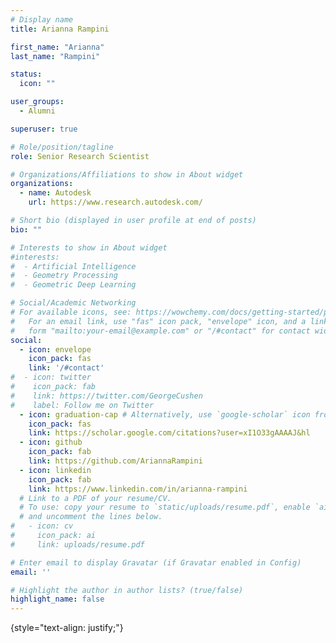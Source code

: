 ```yaml
---
# Display name
title: Arianna Rampini

first_name: "Arianna"
last_name: "Rampini"

status:
  icon: ""

user_groups:
  - Alumni

superuser: true

# Role/position/tagline
role: Senior Research Scientist

# Organizations/Affiliations to show in About widget
organizations:
  - name: Autodesk
    url: https://www.research.autodesk.com/

# Short bio (displayed in user profile at end of posts)
bio: ""

# Interests to show in About widget
#interests:
#  - Artificial Intelligence
#  - Geometry Processing
#  - Geometric Deep Learning

# Social/Academic Networking
# For available icons, see: https://wowchemy.com/docs/getting-started/page-builder/#icons
#   For an email link, use "fas" icon pack, "envelope" icon, and a link in the
#   form "mailto:your-email@example.com" or "/#contact" for contact widget.
social:
  - icon: envelope
    icon_pack: fas
    link: '/#contact'
#  - icon: twitter
#    icon_pack: fab
#    link: https://twitter.com/GeorgeCushen
#    label: Follow me on Twitter
  - icon: graduation-cap # Alternatively, use `google-scholar` icon from `ai` icon pack
    icon_pack: fas
    link: https://scholar.google.com/citations?user=xI1O33gAAAAJ&hl
  - icon: github
    icon_pack: fab
    link: https://github.com/AriannaRampini
  - icon: linkedin
    icon_pack: fab
    link: https://www.linkedin.com/in/arianna-rampini
  # Link to a PDF of your resume/CV.
  # To use: copy your resume to `static/uploads/resume.pdf`, enable `ai` icons in `params.yaml`,
  # and uncomment the lines below.
#   - icon: cv
#     icon_pack: ai
#     link: uploads/resume.pdf

# Enter email to display Gravatar (if Gravatar enabled in Config)
email: ''

# Highlight the author in author lists? (true/false)
highlight_name: false
---
```



{style="text-align: justify;"}
